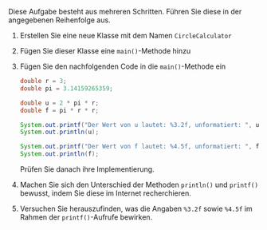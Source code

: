 Diese Aufgabe besteht aus mehreren Schritten.
Führen Sie diese in der angegebenen Reihenfolge aus.

1. Erstellen Sie eine neue Klasse mit dem Namen `CircleCalculator`
2. Fügen Sie dieser Klasse eine `main()`-Methode hinzu
3. Fügen Sie den nachfolgenden Code in die `main()`-Methode ein

    ```java
    double r = 3;
    double pi = 3.14159265359;
    
    double u = 2 * pi * r;
    double f = pi * r * r;
    
    System.out.printf("Der Wert von u lautet: %3.2f, unformatiert: ", u);
    System.out.println(u);
    
    System.out.printf("Der Wert von f lautet: %4.5f, unformatiert: ", f);
    System.out.println(f);
    ```
   Prüfen Sie danach ihre Implementierung.
   
4. Machen Sie sich den Unterschied der Methoden `println()` und `printf()` bewusst, indem Sie diese im Internet recherchieren.

5. Versuchen Sie herauszufinden, was die Angaben `%3.2f` sowie `%4.5f` im Rahmen der `printf()`-Aufrufe bewirken.